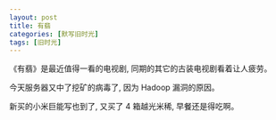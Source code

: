 ```yaml
---
layout: post
title: 有翡
categories: [默写旧时光]
tags: [旧时光]
---
```


《有翡》是最近值得一看的电视剧, 同期的其它的古装电视剧看着让人疲劳。

今天服务器又中了挖矿的病毒了, 因为 Hadoop 漏洞的原因。

新买的小米巨能写也到了, 又买了 4 箱越光米稀, 早餐还是得吃啊。